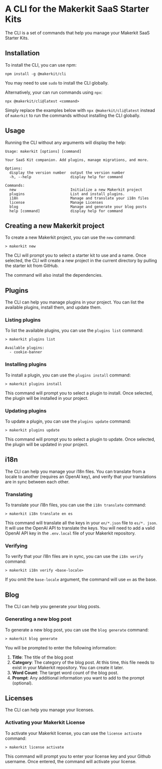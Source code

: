 # A CLI for the Makerkit SaaS Starter Kits

The CLI is a set of commands that help you manage your Makerkit SaaS Starter Kits.

## Installation

To install the CLI, you can use npm:

```
npm install -g @makerkit/cli
```

You may need to use `sudo` to install the CLI globally.

Alternatively, your can run commands using `npx`:

```
npx @makerkit/cli@latest <command>
```

Simply replace the examples below with `npx @makerkit/cli@latest` instead of 
`makerkit` to run the commands without installing the CLI globally.

## Usage

Running the CLI without any arguments will display the help:

```
Usage: makerkit [options] [command]

Your SaaS Kit companion. Add plugins, manage migrations, and more.

Options:
  display the version number  output the version number
  -h, --help                  display help for command

Commands:
  new                         Initialize a new Makerkit project
  plugins                     List and install plugins.
  i18n                        Manage and translate your i18n files
  license                     Manage Licenses
  blog                        Manage and generate your blog posts
  help [command]              display help for command
```

## Creating a new Makerkit project

To create a new Makerkit project, you can use the `new` command:

```
> makerkit new
```

The CLI will prompt you to select a starter kit to use and a name. Once 
selected, the CLI will create a new project in the current directory by 
pulling the starter kit from GitHub.

The command will also install the dependencies.

## Plugins

The CLI can help you manage plugins in your project. You can list the available plugins, install them, and update them.

### Listing plugins

To list the available plugins, you can use the `plugins list` command:

```
> makerkit plugins list

Available plugins:
  - cookie-banner
```

### Installing plugins

To install a plugin, you can use the `plugins install` command:

```
> makerkit plugins install
```

This command will prompt you to select a plugin to install. Once selected, the plugin will be installed in your project.

### Updating plugins

To update a plugin, you can use the `plugins update` command:

```
> makerkit plugins update
```

This command will prompt you to select a plugin to update. Once selected, the plugin will be updated in your project.

## i18n

The CLI can help you manage your i18n files. You can translate from a locale 
to another (requires an OpenAI key), and verify that your translations are 
in sync between each other.

### Translating

To translate your i18n files, you can use the `i18n translate` command:

```
> makerkit i18n translate en es
```

This command will translate all the keys in your `en/*.json` file to `es/*.
json`. It will use the OpenAI API to translate the keys. You will need to 
add a valid OpenAI API key in the `.env.local` file of your Makerkit repository.

### Verifying

To verify that your i18n files are in sync, you can use the `i18n verify` command:

```
> makerkit i18n verify <base-locale>
```

If you omit the `base-locale` argument, the command will use `en` as the base.

## Blog

The CLI can help you generate your blog posts. 

### Generating a new blog post

To generate a new blog post, you can use the `blog generate` command:

```
> makerkit blog generate
```

You will be prompted to enter the following information:
1. **Title**: The title of the blog post
2. **Category**: The category of the blog post. At this time, this file 
   needs to exist in 
   your Makerkit repository. You can create it later.
3. **Word Count**: The target word count of the blog post.
4. **Prompt**: Any additional information you want to add to the prompt 
   (optional).

## Licenses

The CLI can help you manage your licenses.

### Activating your Makerkit License

To activate your Makerkit license, you can use the `license activate` command:

```
> makerkit license activate
```

This command will prompt you to enter your license key and your Github username. Once entered, the command will activate your license.